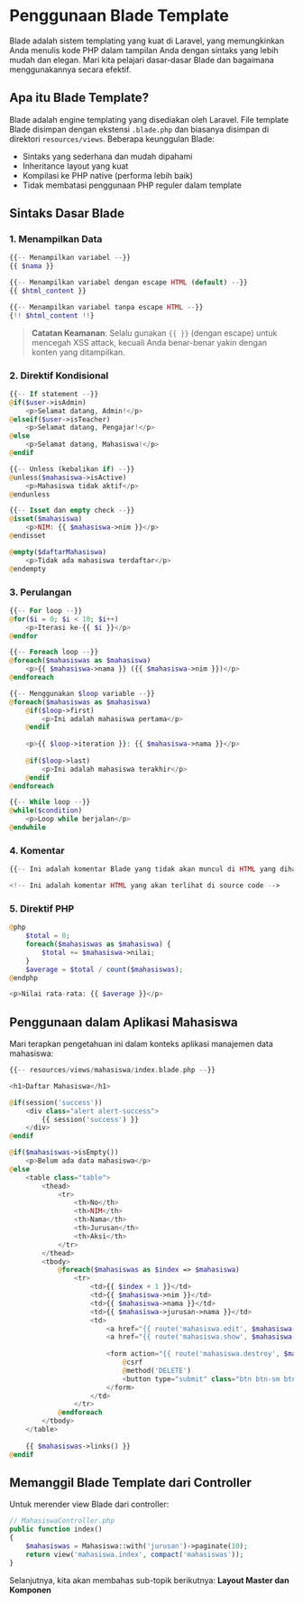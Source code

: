 # Penggunaan Blade Template

Blade adalah sistem templating yang kuat di Laravel, yang memungkinkan Anda menulis kode PHP dalam tampilan Anda dengan sintaks yang lebih mudah dan elegan. Mari kita pelajari dasar-dasar Blade dan bagaimana menggunakannya secara efektif.

## Apa itu Blade Template?

Blade adalah engine templating yang disediakan oleh Laravel. File template Blade disimpan dengan ekstensi `.blade.php` dan biasanya disimpan di direktori `resources/views`. Beberapa keunggulan Blade:

- Sintaks yang sederhana dan mudah dipahami
- Inheritance layout yang kuat
- Kompilasi ke PHP native (performa lebih baik)
- Tidak membatasi penggunaan PHP reguler dalam template

## Sintaks Dasar Blade

### 1. Menampilkan Data

```php
{{-- Menampilkan variabel --}}
{{ $nama }}

{{-- Menampilkan variabel dengan escape HTML (default) --}}
{{ $html_content }}

{{-- Menampilkan variabel tanpa escape HTML --}}
{!! $html_content !!}
```

> **Catatan Keamanan**: Selalu gunakan `{{ }}` (dengan escape) untuk mencegah XSS attack, kecuali Anda benar-benar yakin dengan konten yang ditampilkan.

### 2. Direktif Kondisional

```php
{{-- If statement --}}
@if($user->isAdmin)
    <p>Selamat datang, Admin!</p>
@elseif($user->isTeacher)
    <p>Selamat datang, Pengajar!</p>
@else
    <p>Selamat datang, Mahasiswa!</p>
@endif

{{-- Unless (kebalikan if) --}}
@unless($mahasiswa->isActive)
    <p>Mahasiswa tidak aktif</p>
@endunless

{{-- Isset dan empty check --}}
@isset($mahasiswa)
    <p>NIM: {{ $mahasiswa->nim }}</p>
@endisset

@empty($daftarMahasiswa)
    <p>Tidak ada mahasiswa terdaftar</p>
@endempty
```

### 3. Perulangan

```php
{{-- For loop --}}
@for($i = 0; $i < 10; $i++)
    <p>Iterasi ke-{{ $i }}</p>
@endfor

{{-- Foreach loop --}}
@foreach($mahasiswas as $mahasiswa)
    <p>{{ $mahasiswa->nama }} ({{ $mahasiswa->nim }})</p>
@endforeach

{{-- Menggunakan $loop variable --}}
@foreach($mahasiswas as $mahasiswa)
    @if($loop->first)
        <p>Ini adalah mahasiswa pertama</p>
    @endif
    
    <p>{{ $loop->iteration }}: {{ $mahasiswa->nama }}</p>
    
    @if($loop->last)
        <p>Ini adalah mahasiswa terakhir</p>
    @endif
@endforeach

{{-- While loop --}}
@while($condition)
    <p>Loop while berjalan</p>
@endwhile
```

### 4. Komentar

```php
{{-- Ini adalah komentar Blade yang tidak akan muncul di HTML yang dihasilkan --}}

<!-- Ini adalah komentar HTML yang akan terlihat di source code -->
```

### 5. Direktif PHP

```php
@php
    $total = 0;
    foreach($mahasiswas as $mahasiswa) {
        $total += $mahasiswa->nilai;
    }
    $average = $total / count($mahasiswas);
@endphp

<p>Nilai rata-rata: {{ $average }}</p>
```

## Penggunaan dalam Aplikasi Mahasiswa

Mari terapkan pengetahuan ini dalam konteks aplikasi manajemen data mahasiswa:

```php
{{-- resources/views/mahasiswa/index.blade.php --}}

<h1>Daftar Mahasiswa</h1>

@if(session('success'))
    <div class="alert alert-success">
        {{ session('success') }}
    </div>
@endif

@if($mahasiswas->isEmpty())
    <p>Belum ada data mahasiswa</p>
@else
    <table class="table">
        <thead>
            <tr>
                <th>No</th>
                <th>NIM</th>
                <th>Nama</th>
                <th>Jurusan</th>
                <th>Aksi</th>
            </tr>
        </thead>
        <tbody>
            @foreach($mahasiswas as $index => $mahasiswa)
                <tr>
                    <td>{{ $index + 1 }}</td>
                    <td>{{ $mahasiswa->nim }}</td>
                    <td>{{ $mahasiswa->nama }}</td>
                    <td>{{ $mahasiswa->jurusan->nama }}</td>
                    <td>
                        <a href="{{ route('mahasiswa.edit', $mahasiswa->id) }}" class="btn btn-sm btn-primary">Edit</a>
                        <a href="{{ route('mahasiswa.show', $mahasiswa->id) }}" class="btn btn-sm btn-info">Detail</a>
                        
                        <form action="{{ route('mahasiswa.destroy', $mahasiswa->id) }}" method="POST" style="display: inline;">
                            @csrf
                            @method('DELETE')
                            <button type="submit" class="btn btn-sm btn-danger" onclick="return confirm('Yakin ingin menghapus?')">Hapus</button>
                        </form>
                    </td>
                </tr>
            @endforeach
        </tbody>
    </table>
    
    {{ $mahasiswas->links() }}
@endif
```

## Memanggil Blade Template dari Controller

Untuk merender view Blade dari controller:

```php
// MahasiswaController.php
public function index()
{
    $mahasiswas = Mahasiswa::with('jurusan')->paginate(10);
    return view('mahasiswa.index', compact('mahasiswas'));
}
```

Selanjutnya, kita akan membahas sub-topik berikutnya: **Layout Master dan Komponen**